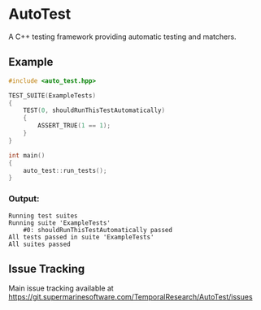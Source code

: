 # AutoTest

A C++ testing framework providing automatic testing and matchers.


## Example

```C++
#include <auto_test.hpp>

TEST_SUITE(ExampleTests)
{
    TEST(0, shouldRunThisTestAutomatically)
    {
        ASSERT_TRUE(1 == 1);
    }
}

int main()
{
    auto_test::run_tests();
}
```

### Output:
```
Running test suites
Running suite 'ExampleTests'
    #0: shouldRunThisTestAutomatically passed
All tests passed in suite 'ExampleTests'
All suites passed
```

## Issue Tracking
Main issue tracking available at https://git.supermarinesoftware.com/TemporalResearch/AutoTest/issues